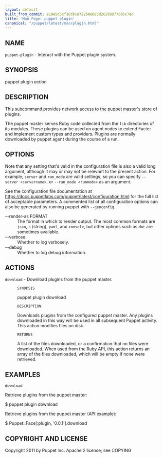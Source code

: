 ```yaml
---
layout: default
built_from_commit: e10e5d5cf16dbce72250e685d262d9877605c7ed
title: 'Man Page: puppet plugin'
canonical: "/puppet/latest/man/plugin.html"
---
```


<div class='mp'>
<h2 id="NAME">NAME</h2>
<p class="man-name">
  <code>puppet-plugin</code> - <span class="man-whatis">Interact with the Puppet plugin system.</span>
</p>

<h2 id="SYNOPSIS">SYNOPSIS</h2>

<p>puppet plugin <var>action</var></p>

<h2 id="DESCRIPTION">DESCRIPTION</h2>

<p>This subcommand provides network access to the puppet master's store of
plugins.</p>

<p>The puppet master serves Ruby code collected from the <code>lib</code> directories
of its modules. These plugins can be used on agent nodes to extend
Facter and implement custom types and providers. Plugins are normally
downloaded by puppet agent during the course of a run.</p>

<h2 id="OPTIONS">OPTIONS</h2>

<p>Note that any setting that's valid in the configuration
file is also a valid long argument, although it may or may not be
relevant to the present action. For example, <code>server</code> and <code>run_mode</code> are valid
settings, so you can specify <code>--server &lt;servername></code>, or
<code>--run_mode &lt;runmode></code> as an argument.</p>

<p>See the configuration file documentation at
<a href="https://docs.puppetlabs.com/puppet/latest/configuration.html" data-bare-link="true">https://docs.puppetlabs.com/puppet/latest/configuration.html</a> for the
full list of acceptable parameters. A commented list of all
configuration options can also be generated by running puppet with
<code>--genconfig</code>.</p>

<dl>
<dt>--render-as FORMAT</dt><dd>The format in which to render output. The most common formats are <code>json</code>,
<code>s</code> (string), <code>yaml</code>, and <code>console</code>, but other options such as <code>dot</code> are
sometimes available.</dd>
<dt>--verbose</dt><dd>Whether to log verbosely.</dd>
<dt class="flush">--debug</dt><dd>Whether to log debug information.</dd>
</dl>


<h2 id="ACTIONS">ACTIONS</h2>

<dl>
<dt><code>download</code> - Download plugins from the puppet master.</dt><dd><p><code>SYNOPSIS</code></p>

<p>puppet plugin download</p>

<p><code>DESCRIPTION</code></p>

<p>Downloads plugins from the configured puppet master. Any plugins
downloaded in this way will be used in all subsequent Puppet activity.
This action modifies files on disk.</p>

<p><code>RETURNS</code></p>

<p>A list of the files downloaded, or a confirmation that no files were
downloaded. When used from the Ruby API, this action returns an array of
the files downloaded, which will be empty if none were retrieved.</p></dd>
</dl>


<h2 id="EXAMPLES">EXAMPLES</h2>

<p><code>download</code></p>

<p>Retrieve plugins from the puppet master:</p>

<p>$ puppet plugin download</p>

<p>Retrieve plugins from the puppet master (API example):</p>

<p>$ Puppet::Face[:plugin, '0.0.1'].download</p>

<h2 id="COPYRIGHT-AND-LICENSE">COPYRIGHT AND LICENSE</h2>

<p>Copyright 2011 by Puppet Inc.
Apache 2 license; see COPYING</p>

</div>

